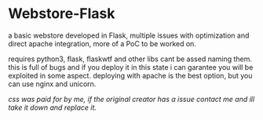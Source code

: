 # Webstore-Flask
a basic webstore developed in Flask, multiple issues with optimization and direct apache integration, more of a PoC to be worked on.

requires python3, flask, flaskwtf and other libs cant be assed naming them. this is full of bugs and if you deploy it in this state i can garantee you will be exploited
in some aspect. deploying with apache is the best option, but you can use nginx and unicorn.

*css was paid for by me, if the original creator has a issue contact me and ill take it down and replace it.*

